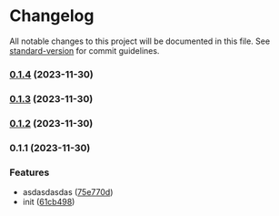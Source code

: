# Changelog

All notable changes to this project will be documented in this file. See [standard-version](https://github.com/conventional-changelog/standard-version) for commit guidelines.

### [0.1.4](https://github.com/zzz1220/nextjs-dota2-web/compare/v0.1.3...v0.1.4) (2023-11-30)

### [0.1.3](https://github.com/zzz1220/nextjs-dota2-web/compare/v0.1.2...v0.1.3) (2023-11-30)

### [0.1.2](https://github.com/zzz1220/nextjs-dota2-web/compare/v0.1.1...v0.1.2) (2023-11-30)

### 0.1.1 (2023-11-30)


### Features

* asdasdasdas ([75e770d](https://github.com/zzz1220/nextjs-dota2-web/commit/75e770dbc4c57db7bcc7e8661a78f8dae1b5a366))
* init ([61cb498](https://github.com/zzz1220/nextjs-dota2-web/commit/61cb498444e753bc353444dd8d8ae0b8c0b2513c))
